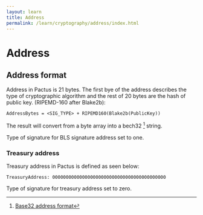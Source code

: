 ```yaml
---
layout: learn
title: Address
permalink: /learn/cryptography/address/index.html
---
```


# Address

## Address format

Address in Pactus is 21 bytes. The first bye of the address describes the type of cryptographic
algorithm and the rest of 20 bytes are the hash of public key. (RIPEMD-160 after Blake2b):

```
AddressBytes = <SIG_TYPE> + RIPEMD160(Blake2b(PublicKey))
```

The result will convert from a byte array into a bech32 [^first] string.

Type of signature for BLS signature address set to one.

### Treasury address

Treasury address in Pactus is defined as seen below:

```
TreasuryAddress: 000000000000000000000000000000000000000000
```

Type of signature for treasury address set to zero.

[^first]: [Base32 address format](https://github.com/bitcoin/bips/blob/master/bip-0173.mediawiki)
